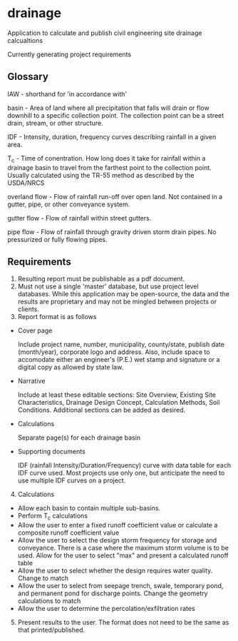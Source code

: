 # drainage
Application to calculate and publish civil engineering site drainage calcualtions

Currently generating project requirements

## Glossary
IAW - shorthand for 'in accordance with'

basin - Area of land where all precipitation that falls will drain or flow downhill to a specific collection point.  The collection point can be a street drain, stream, or other structure.

IDF - Intensity, duration, frequency curves describing rainfall in a given area.

T<sub>c</sub> - Time of conentration.  How long does it take for rainfall within a drainage basin to travel from the farthest point to the collection point. Usually calculated using the TR-55 method as described by the USDA/NRCS

overland flow - Flow of rainfall run-off over open land.  Not contained in a gutter, pipe, or other conveyance system.

gutter flow - Flow of rainfall within street gutters.

pipe flow - Flow of rainfall through gravity driven storm drain pipes.  No pressurized or fully flowing pipes.

## Requirements
1. Resulting report must be publishable as a pdf document.
2. Must not use a single 'master' database, but use project level databases.  While this application may be open-source, the data and the results are proprietary and may not be mingled between projects or clients.
3. Report format is as follows
  * Cover page
  
    Include project name, number, municipality, county/state, publish date (month/year), corporate logo and address.
    Also, include space to accomodate either an engineer's (P.E.) wet stamp and signature or a digital copy as allowed by state law.
  
  * Narrative
  
    Include at least these editable sections: Site Overview, Existing Site Characteristics, Drainage Design Concept, Calculation Methods, Soil Conditions.  Additional sections can be added as desired.
    
  * Calculations
  
    Separate page(s) for each drainage basin 
  
  * Supporting documents
  
    IDF (rainfall Intensity/Duration/Frequency) curve with data table for each IDF curve used.  Most projects use only one, but anticipate the need to use multiple IDF curves on a project.
    
4. Calculations 
  * Allow each basin to contain multiple sub-basins.
  * Perform T<sub>c</sub> calculations
  * Allow the user to enter a fixed runoff coefficient value or calculate a composite runoff coefficient value
  * Allow the user to select the design storm frequency for storage and conveyance.  There is a case where the maximum storm volume is to be used.  Allow for the user to select "max" and present a calculated runoff table
  * Allow the user to select whether the design requires water quality.  Change to match
  * Allow the user to select from seepage trench, swale, temporary pond, and permanent pond for discharge points.  Change the geometry calculations to match
  * Allow the user to determine the percolation/exfiltration rates
  
5. Present results to the user. The format does not need to be the same as that printed/published.
